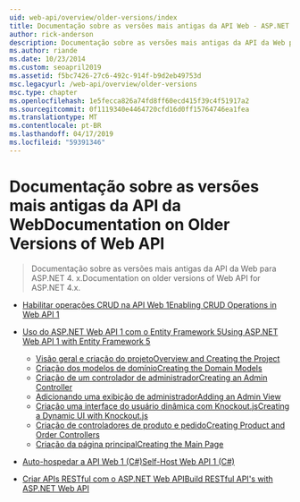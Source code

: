 ```yaml
---
uid: web-api/overview/older-versions/index
title: Documentação sobre as versões mais antigas da API Web - ASP.NET 4.x
author: rick-anderson
description: Documentação sobre as versões mais antigas da API da Web para ASP.NET 4. x.
ms.author: riande
ms.date: 10/23/2014
ms.custom: seoapril2019
ms.assetid: f5bc7426-27c6-492c-914f-b9d2eb49753d
msc.legacyurl: /web-api/overview/older-versions
msc.type: chapter
ms.openlocfilehash: 1e5fecca826a74fd8ff60ecd415f39c4f51917a2
ms.sourcegitcommit: 0f1119340e4464720cfd16d0ff15764746ea1fea
ms.translationtype: MT
ms.contentlocale: pt-BR
ms.lasthandoff: 04/17/2019
ms.locfileid: "59391346"
---
```

# <a name="documentation-on-older-versions-of-web-api"></a><span data-ttu-id="f98fe-103">Documentação sobre as versões mais antigas da API da Web</span><span class="sxs-lookup"><span data-stu-id="f98fe-103">Documentation on Older Versions of Web API</span></span>

> <span data-ttu-id="f98fe-104">Documentação sobre as versões mais antigas da API da Web para ASP.NET 4. x.</span><span class="sxs-lookup"><span data-stu-id="f98fe-104">Documentation on older versions of Web API for ASP.NET 4.x.</span></span>


- [<span data-ttu-id="f98fe-105">Habilitar operações CRUD na API Web 1</span><span class="sxs-lookup"><span data-stu-id="f98fe-105">Enabling CRUD Operations in Web API 1</span></span>](creating-a-web-api-that-supports-crud-operations.md)
- [<span data-ttu-id="f98fe-106">Uso do ASP.NET Web API 1 com o Entity Framework 5</span><span class="sxs-lookup"><span data-stu-id="f98fe-106">Using ASP.NET Web API 1 with Entity Framework 5</span></span>](using-web-api-1-with-entity-framework-5/index.md)

    - [<span data-ttu-id="f98fe-107">Visão geral e criação do projeto</span><span class="sxs-lookup"><span data-stu-id="f98fe-107">Overview and Creating the Project</span></span>](using-web-api-1-with-entity-framework-5/using-web-api-with-entity-framework-part-1.md)
    - [<span data-ttu-id="f98fe-108">Criação dos modelos de domínio</span><span class="sxs-lookup"><span data-stu-id="f98fe-108">Creating the Domain Models</span></span>](using-web-api-1-with-entity-framework-5/using-web-api-with-entity-framework-part-2.md)
    - [<span data-ttu-id="f98fe-109">Criação de um controlador de administrador</span><span class="sxs-lookup"><span data-stu-id="f98fe-109">Creating an Admin Controller</span></span>](using-web-api-1-with-entity-framework-5/using-web-api-with-entity-framework-part-3.md)
    - [<span data-ttu-id="f98fe-110">Adicionando uma exibição de administrador</span><span class="sxs-lookup"><span data-stu-id="f98fe-110">Adding an Admin View</span></span>](using-web-api-1-with-entity-framework-5/using-web-api-with-entity-framework-part-4.md)
    - [<span data-ttu-id="f98fe-111">Criação uma interface do usuário dinâmica com Knockout.js</span><span class="sxs-lookup"><span data-stu-id="f98fe-111">Creating a Dynamic UI with Knockout.js</span></span>](using-web-api-1-with-entity-framework-5/using-web-api-with-entity-framework-part-5.md)
    - [<span data-ttu-id="f98fe-112">Criação de controladores de produto e pedido</span><span class="sxs-lookup"><span data-stu-id="f98fe-112">Creating Product and Order Controllers</span></span>](using-web-api-1-with-entity-framework-5/using-web-api-with-entity-framework-part-6.md)
    - [<span data-ttu-id="f98fe-113">Criação da página principal</span><span class="sxs-lookup"><span data-stu-id="f98fe-113">Creating the Main Page</span></span>](using-web-api-1-with-entity-framework-5/using-web-api-with-entity-framework-part-7.md)
- [<span data-ttu-id="f98fe-114">Auto-hospedar a API Web 1 (C#)</span><span class="sxs-lookup"><span data-stu-id="f98fe-114">Self-Host Web API 1 (C#)</span></span>](self-host-a-web-api.md)
- [<span data-ttu-id="f98fe-115">Criar APIs RESTful com o ASP.NET Web API</span><span class="sxs-lookup"><span data-stu-id="f98fe-115">Build RESTful API's with ASP.NET Web API</span></span>](build-restful-apis-with-aspnet-web-api.md)
